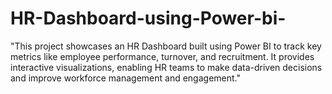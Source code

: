 # HR-Dashboard-using-Power-bi-
"This project showcases an HR Dashboard built using Power BI to track key metrics like employee performance, turnover, and recruitment. It provides interactive visualizations, enabling HR teams to make data-driven decisions and improve workforce management and engagement."
